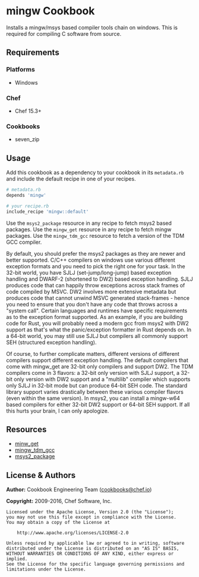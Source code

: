 # mingw Cookbook

Installs a mingw/msys based compiler tools chain on windows. This is required for compiling C software from source.

## Requirements

### Platforms

- Windows

### Chef

- Chef 15.3+

### Cookbooks

- seven_zip

## Usage

Add this cookbook as a dependency to your cookbook in its `metadata.rb` and include the default recipe in one of your recipes.

```ruby
# metadata.rb
depends 'mingw'
```

```ruby
# your recipe.rb
include_recipe 'mingw::default'
```

Use the `msys2_package` resource in any recipe to fetch msys2 based packages. Use the `mingw_get` resource in any recipe to fetch mingw packages. Use the `mingw_tdm_gcc` resource to fetch a version of the TDM GCC compiler.

By default, you should prefer the msys2 packages as they are newer and better supported. C/C++ compilers on windows use various different exception formats and you need to pick the right one for your task. In the 32-bit world, you have SJLJ (set-jump/long-jump) based exception handling and DWARF-2 (shortened to DW2) based exception handling. SJLJ produces code that can happily throw exceptions across stack frames of code compiled by MSVC. DW2 involves more extensive metadata but produces code that cannot unwind MSVC generated stack-frames - hence you need to ensure that you don't have any code that throws across a "system call". Certain languages and runtimes have specific requirements as to the exception format supported. As an example, if you are building code for Rust, you will probably need a modern gcc from msys2 with DW2 support as that's what the panic/exception formatter in Rust depends on. In a 64-bit world, you may still use SJLJ but compilers all commonly support SEH (structured exception handling).

Of course, to further complicate matters, different versions of different compilers support different exception handling. The default compilers that come with mingw_get are 32-bit only compilers and support DW2\. The TDM compilers come in 3 flavors: a 32-bit only version with SJLJ support, a 32-bit only version with DW2 support and a "multilib" compiler which supports only SJLJ in 32-bit mode but can produce 64-bit SEH code. The standard library support varies drastically between these various compiler flavors (even within the same version). In msys2, you can install a mingw-w64 based compilers for either 32-bit DW2 support or 64-bit SEH support. If all this hurts your brain, I can only apologize.

## Resources

- [minw_get](./documentation/mingw_get.md)
- [mingw_tdm_gcc](./documentation/mingw_tdm_gcc.md)
- [msys2_package](./documentation/msys2_package.md)

## License & Authors

**Author:** Cookbook Engineering Team ([cookbooks@chef.io](mailto:cookbooks@chef.io))

**Copyright:** 2009-2016, Chef Software, Inc.

```text
Licensed under the Apache License, Version 2.0 (the "License");
you may not use this file except in compliance with the License.
You may obtain a copy of the License at

    http://www.apache.org/licenses/LICENSE-2.0

Unless required by applicable law or agreed to in writing, software
distributed under the License is distributed on an "AS IS" BASIS,
WITHOUT WARRANTIES OR CONDITIONS OF ANY KIND, either express or implied.
See the License for the specific language governing permissions and
limitations under the License.
```
